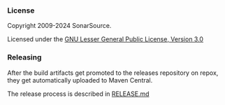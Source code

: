 ### License

Copyright 2009-2024 SonarSource.

Licensed under the [GNU Lesser General Public License, Version 3.0](http://www.gnu.org/licenses/lgpl.txt)

### Releasing

After the build artifacts get promoted to the releases repository on repox, 
they get automatically uploaded to Maven Central.

The release process is described in [RELEASE.md](./RELEASE.md)
